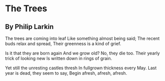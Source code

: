 # The Trees
## By Philip Larkin

The trees are coming into leaf
Like something almost being said;
The recent buds relax and spread,
Their greenness is a kind of grief.

Is it that they are born again
And we grow old? No, they die too.
Their yearly trick of looking new
Is written down in rings of grain.

Yet still the unresting castles thresh
In fullgrown thickness every May.
Last year is dead, they seem to say,
Begin afresh, afresh, afresh.
